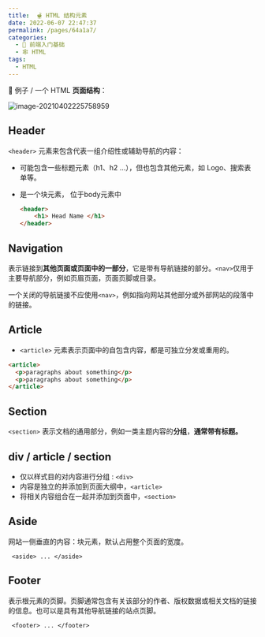 ```yaml
---
title:  🫕 HTML 结构元素
date: 2022-06-07 22:47:37
permalink: /pages/64a1a7/
categories:
  - 🚶 前端入门基础
  - 🕸 HTML
tags:
  - HTML
---
```

🌰 例子 / 一个 HTML **页面结构**：

![image-20210402225758959](https://cdn.jsdelivr.net/gh/simon1uo/image-flow@master/image/EGVR9A.png)



## Header

`<header>` 元素来包含代表一组介绍性或辅助导航的内容：

+   可能包含一些标题元素（h1、h2 ...），但也包含其他元素，如 Logo、搜索表单等。

+   是一个块元素， 位于body元素中

    ```html
    <header>
    	<h1> Head Name </h1>
    </header>
    ```

    

## Navigation

表示链接到**其他页面或页面中的一部分**，它是带有导航链接的部分。`<nav>`仅用于主要导航部分，例如页眉页面，页面页脚或目录。

一个关闭的导航链接不应使用`<nav>`，例如指向网站其他部分或外部网站的段落中的链接。



## Article

+   `<article>` 元素表示页面中的自包含内容，都是可独立分发或重用的。

```html
<article>
  <p>paragraphs about something</p>
  <p>paragraphs about something</p>
</article>
```



## Section

`<section>` 表示文档的通用部分，例如一类主题内容的**分组**，**通常带有标题。**



## div / article / section

+   仅以样式目的对内容进行分组 : ``<div>``
+   内容是独立的并添加到页面大纲中，``<article>``
+   将相关内容组合在一起并添加到页面中，``<section>``



## Aside

网站一侧垂直的内容：块元素，默认占用整个页面的宽度。

` <aside> ... </aside>`



## Footer

表示根元素的页脚。页脚通常包含有关该部分的作者、版权数据或相关文档的链接的信息。也可以是具有其他导航链接的站点页脚。

`` <footer> ... </footer>``

